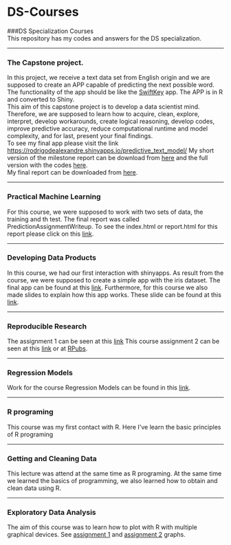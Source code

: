 DS-Courses
==========

###DS Specialization Courses  
This repository has my codes and answers for the DS specialization.  


----------------------------------------------------

### The Capstone project.

In this project, we receive a text data set from English origin and we are supposed to create an APP capable of predicting the next possible word. The functionality of the app should be like the [SwiftKey]( http://swiftkey.com/en/) app. The APP is in R and converted to Shiny.  
This aim of this capstone project is to develop a data scientist mind. Therefore, we are supposed to learn how to acquire, clean, explore, interpret, develop workarounds, create logical reasoning, develop codes, improve predictive accuracy, reduce computational runtime and model complexity, and for last, present your final findings.  
To see my final app please visit the link https://rodrigodealexandre.shinyapps.io/predictive_text_model/
My short version of the milestone report can be download from [here](https://github.com/rodrigodealexandre/DS-Courses/blob/master/Capstone/Milestone/Milestone_short.pdf) and the full version with the codes [here](https://github.com/rodrigodealexandre/DS-Courses/blob/master/Capstone/Milestone/Milestone.pdf).  
My final report can be downloaded from [here](https://github.com/rodrigodealexandre/DS-Courses/blob/master/Capstone/Reproducible-Report-Submission/Reproducible_Report.pdf).  


----------------------------------------------------

### Practical Machine Learning

For this course, we were supposed to work with two sets of data, the training and th test. The final report was called PredictionAssignmentWriteup.
To see the index.html or report.html for this report please click on this [link](http://rodrigodealexandre.github.io/DS-Courses/Practical%20Machine%20Learning/data/).


----------------------------------------------------

### Developing Data Products

In this course, we had our first interaction with shinyapps. As result from the course, we were supposed to create a simple app with the iris dataset. The final app can be found at this [link](https://rodrigodealexandre.shinyapps.io/DataProducts/).
Furthermore, for this course we also made slides to explain how this app works. These slide can be found at this [link](http://rodrigodealexandre.github.io/DS-Courses/Developing%20Data%20Products/data/petalplant/#1).

----------------------------------------------------

### Reproducible Research 

The assignment 1 can be seen at this [link](http://rodrigodealexandre.github.io/DS-Courses/Reproducible%20Research/data/PA1/PA1_template.html)
This course assignment 2 can be seen at this [link](http://rodrigodealexandre.github.io/DS-Courses/Reproducible%20Research/data/PA2/Peer%20Assessment%202.html) or at [RPubs](https://rpubs.com/rodrigodealexandre/17811).

----------------------------------------------------

### Regression Models 

Work for the course Regression Models can be found in this [link](http://rodrigodealexandre.github.io/DS-Courses/Regression%20Models/Data/Course%20Project.html).

----------------------------------------------------

### R programing

This course was my first contact with R. Here I've learn the basic principles of R programing

----------------------------------------------------

### Getting and Cleaning Data

This lecture was attend at the same time as R programing. At the same time we learned the basics of programming, we also learned how to obtain and clean data using R.

----------------------------------------------------

### Exploratory Data Analysis

The aim of this course was to learn how to plot with R with multiple graphical devices.
See [assignment 1](https://github.com/rodrigodealexandre/DS-Courses/tree/master/Exploratory%20Data%20Analysis/Data/Assignment%201) and [assignment 2](https://github.com/rodrigodealexandre/DS-Courses/tree/master/Exploratory%20Data%20Analysis/Data/Assignment%202) graphs.

